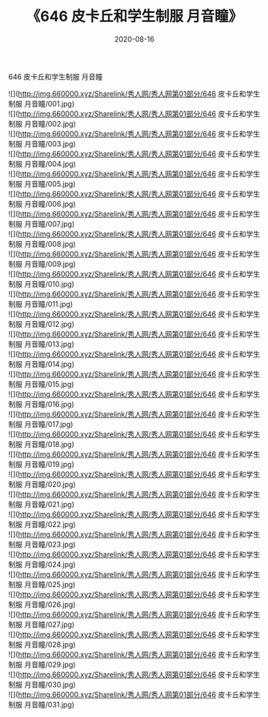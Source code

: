 ﻿---
layout: post
title:  《646 皮卡丘和学生制服 月音瞳》
date:   2020-08-16
img: http://img.660000.xyz/Sharelink/秀人网/秀人网第01部分/646 皮卡丘和学生制服 月音瞳/000.jpg
categories: [美女, 清纯, 唯美]
---

646 皮卡丘和学生制服 月音瞳

  ![](http://img.660000.xyz/Sharelink/秀人网/秀人网第01部分/646 皮卡丘和学生制服 月音瞳/001.jpg) <br> ![](http://img.660000.xyz/Sharelink/秀人网/秀人网第01部分/646 皮卡丘和学生制服 月音瞳/002.jpg) <br> ![](http://img.660000.xyz/Sharelink/秀人网/秀人网第01部分/646 皮卡丘和学生制服 月音瞳/003.jpg) <br> ![](http://img.660000.xyz/Sharelink/秀人网/秀人网第01部分/646 皮卡丘和学生制服 月音瞳/004.jpg) <br> ![](http://img.660000.xyz/Sharelink/秀人网/秀人网第01部分/646 皮卡丘和学生制服 月音瞳/005.jpg) <br> ![](http://img.660000.xyz/Sharelink/秀人网/秀人网第01部分/646 皮卡丘和学生制服 月音瞳/006.jpg) <br> ![](http://img.660000.xyz/Sharelink/秀人网/秀人网第01部分/646 皮卡丘和学生制服 月音瞳/007.jpg) <br> ![](http://img.660000.xyz/Sharelink/秀人网/秀人网第01部分/646 皮卡丘和学生制服 月音瞳/008.jpg) <br> ![](http://img.660000.xyz/Sharelink/秀人网/秀人网第01部分/646 皮卡丘和学生制服 月音瞳/009.jpg) <br> ![](http://img.660000.xyz/Sharelink/秀人网/秀人网第01部分/646 皮卡丘和学生制服 月音瞳/010.jpg) <br> ![](http://img.660000.xyz/Sharelink/秀人网/秀人网第01部分/646 皮卡丘和学生制服 月音瞳/011.jpg) <br> ![](http://img.660000.xyz/Sharelink/秀人网/秀人网第01部分/646 皮卡丘和学生制服 月音瞳/012.jpg) <br> ![](http://img.660000.xyz/Sharelink/秀人网/秀人网第01部分/646 皮卡丘和学生制服 月音瞳/013.jpg) <br> ![](http://img.660000.xyz/Sharelink/秀人网/秀人网第01部分/646 皮卡丘和学生制服 月音瞳/014.jpg) <br> ![](http://img.660000.xyz/Sharelink/秀人网/秀人网第01部分/646 皮卡丘和学生制服 月音瞳/015.jpg) <br> ![](http://img.660000.xyz/Sharelink/秀人网/秀人网第01部分/646 皮卡丘和学生制服 月音瞳/016.jpg) <br> ![](http://img.660000.xyz/Sharelink/秀人网/秀人网第01部分/646 皮卡丘和学生制服 月音瞳/017.jpg) <br> ![](http://img.660000.xyz/Sharelink/秀人网/秀人网第01部分/646 皮卡丘和学生制服 月音瞳/018.jpg) <br> ![](http://img.660000.xyz/Sharelink/秀人网/秀人网第01部分/646 皮卡丘和学生制服 月音瞳/019.jpg) <br> ![](http://img.660000.xyz/Sharelink/秀人网/秀人网第01部分/646 皮卡丘和学生制服 月音瞳/020.jpg) <br> ![](http://img.660000.xyz/Sharelink/秀人网/秀人网第01部分/646 皮卡丘和学生制服 月音瞳/021.jpg) <br> ![](http://img.660000.xyz/Sharelink/秀人网/秀人网第01部分/646 皮卡丘和学生制服 月音瞳/022.jpg) <br> ![](http://img.660000.xyz/Sharelink/秀人网/秀人网第01部分/646 皮卡丘和学生制服 月音瞳/023.jpg) <br> ![](http://img.660000.xyz/Sharelink/秀人网/秀人网第01部分/646 皮卡丘和学生制服 月音瞳/024.jpg) <br> ![](http://img.660000.xyz/Sharelink/秀人网/秀人网第01部分/646 皮卡丘和学生制服 月音瞳/025.jpg) <br> ![](http://img.660000.xyz/Sharelink/秀人网/秀人网第01部分/646 皮卡丘和学生制服 月音瞳/026.jpg) <br> ![](http://img.660000.xyz/Sharelink/秀人网/秀人网第01部分/646 皮卡丘和学生制服 月音瞳/027.jpg) <br> ![](http://img.660000.xyz/Sharelink/秀人网/秀人网第01部分/646 皮卡丘和学生制服 月音瞳/028.jpg) <br> ![](http://img.660000.xyz/Sharelink/秀人网/秀人网第01部分/646 皮卡丘和学生制服 月音瞳/029.jpg) <br> ![](http://img.660000.xyz/Sharelink/秀人网/秀人网第01部分/646 皮卡丘和学生制服 月音瞳/030.jpg) <br> ![](http://img.660000.xyz/Sharelink/秀人网/秀人网第01部分/646 皮卡丘和学生制服 月音瞳/031.jpg) <br>